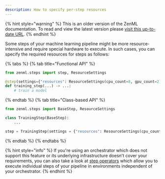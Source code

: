 ```yaml
---
description: How to specify per-step resources
---
```


{% hint style="warning" %}
This is an older version of the ZenML documentation. To read and view the latest version please [visit this up-to-date URL](https://docs.zenml.io).
{% endhint %}


Some steps of your machine learning pipeline might be more resource-intensive
and require special hardware to execute. In such cases, you can specify the 
required resources for steps as follows:

{% tabs %}
{% tab title="Functional API" %}

```python
from zenml.steps import step, ResourceSettings

@step(settings={"resources": ResourceSettings(cpu_count=8, gpu_count=2)})
def training_step(...) -> ...:
    # train a model
```
{% endtab %}
{% tab title="Class-based API" %}
```python
from zenml.steps import BaseStep, ResourceSettings

class TrainingStep(BaseStep):
    ...

step = TrainingStep(settings = {"resources": ResourceSettings(cpu_count=8, gpu_count=2)})
```
{% endtab %}
{% endtabs %}


{% hint style="info" %}
If you're using an orchestrator which does not support this feature or its 
underlying infrastructure doesn't cover your requirements, you can also take a 
look at [step operators](../../component-gallery/step-operators/step-operators.md) 
which allow you to execute individual steps of your pipeline in environments 
independent of your orchestrator. 
{% endhint %}

